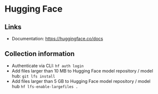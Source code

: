 # Hugging Face

## Links

- Documentation: https://huggingface.co/docs

## Collection information

- Authenticate via CLI: `hf auth login`
- Add files larger than 10 MB to Hugging Face model repository / model hub: `git lfs install`
- Add files larger than 5 GB to Hugging Face model repository / model hub `hf lfs-enable-largefiles .`
